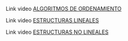 Link video [ALGORITMOS DE ORDENAMIENTO](https://youtu.be/RX7KK8b8RNg)

Link video [ESTRUCTURAS LINEALES](https://youtu.be/MJWbALAXYKc)

Link video [ESTRUCTURAS NO LINEALES](https://youtu.be/381oerYVznQ)
